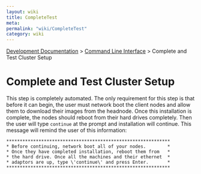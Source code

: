 ```yaml
---
layout: wiki
title: CompleteTest
meta: 
permalink: "wiki/CompleteTest"
category: wiki
---
```

<!-- Name: CompleteTest -->
<!-- Version: 2 -->
<!-- Author: wesbland -->

[Development Documentation](wiki/DevelDocs) > [Command Line Interface](wiki/CLI) > Complete and Test Cluster Setup

# Complete and Test Cluster Setup

This step is completely automated.  The only requirement for this step is that before it can begin, the user must network boot the client nodes and allow them to download their images from the headnode.  Once this installation is complete, the nodes should reboot from their hard drives completely.  Then the user will type `continue` at the prompt and installation will continue.  This message will remind the user of this information:


    *************************************************************
    * Before continuing, network boot all of your nodes.        *
    * Once they have completed installation, reboot them from   *
    * the hard drive. Once all the machines and their ethernet  *
    * adaptors are up, type \'continue\' and press Enter.       *
    *************************************************************
